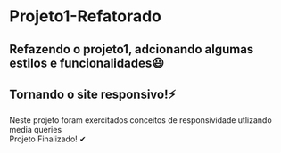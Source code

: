 # Projeto1-Refatorado
## Refazendo o projeto1, adcionando algumas estilos e funcionalidades😃
## Tornando o site responsivo!⚡

Neste projeto foram exercitados conceitos de responsividade utlizando media queries <br/>
Projeto Finalizado! ✔
